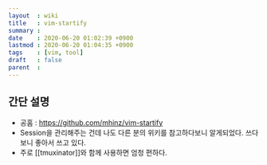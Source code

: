 ```yaml
---
layout  : wiki
title   : vim-startify
summary : 
date    : 2020-06-20 01:02:39 +0900
lastmod : 2020-06-20 01:04:35 +0900
tags    : [vim, tool]
draft   : false
parent  : 
---
```


## 간단 설명
* 공홈 : https://github.com/mhinz/vim-startify
* Session을 관리해주는 건데 나도 다른 분의 위키를 참고하다보니 알게되었다. 쓰다보니 좋아서 쓰고 있다.
* 주로 [[tmuxinator]]와 함께 사용하면 엄청 편하다.
